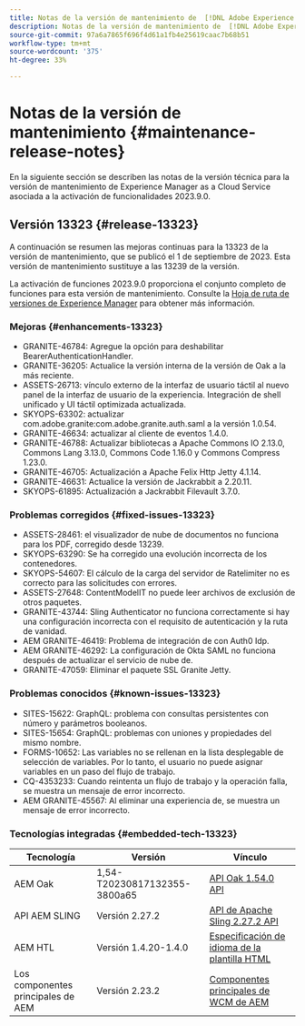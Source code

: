 ```yaml
---
title: Notas de la versión de mantenimiento de  [!DNL Adobe Experience Manager]  as a Cloud Service asociada con la activación de funcionalidades 2023.9.0.
description: Notas de la versión de mantenimiento de  [!DNL Adobe Experience Manager]  as a Cloud Service asociada con la activación de funcionalidades 2023.9.0.
source-git-commit: 97a6a7865f696f4d61a1fb4e25619caac7b68b51
workflow-type: tm+mt
source-wordcount: '375'
ht-degree: 33%

---
```


# Notas de la versión de mantenimiento {#maintenance-release-notes}

En la siguiente sección se describen las notas de la versión técnica para la versión de mantenimiento de Experience Manager as a Cloud Service asociada a la activación de funcionalidades 2023.9.0.

## Versión 13323 {#release-13323}

A continuación se resumen las mejoras continuas para la 13323 de la versión de mantenimiento, que se publicó el 1 de septiembre de 2023. Esta versión de mantenimiento sustituye a las 13239 de la versión.

La activación de funciones 2023.9.0 proporciona el conjunto completo de funciones para esta versión de mantenimiento. Consulte la [Hoja de ruta de versiones de Experience Manager](https://experienceleague.adobe.com/docs/experience-manager-release-information/aem-release-updates/update-releases-roadmap.html?lang=es) para obtener más información.

### Mejoras {#enhancements-13323}

- GRANITE-46784: Agregue la opción para deshabilitar BearerAuthenticationHandler.
- GRANITE-36205: Actualice la versión interna de la versión de Oak a la más reciente.
- ASSETS-26713: vínculo externo de la interfaz de usuario táctil al nuevo panel de la interfaz de usuario de la experiencia. Integración de shell unificado y UI táctil optimizada actualizada.
- SKYOPS-63302: actualizar com.adobe.granite:com.adobe.granite.auth.saml a la versión 1.0.54.
- GRANITE-46634: actualizar al cliente de eventos 1.4.0.
- GRANITE-46788: Actualizar bibliotecas a Apache Commons IO 2.13.0, Commons Lang 3.13.0, Commons Code 1.16.0 y Commons Compress 1.23.0.
- GRANITE-46705: Actualización a Apache Felix Http Jetty 4.1.14.
- GRANITE-46631: Actualice la versión de Jackrabbit a 2.20.11.
- SKYOPS-61895: Actualización a Jackrabbit Filevault 3.7.0.

### Problemas corregidos {#fixed-issues-13323}

- ASSETS-28461: el visualizador de nube de documentos no funciona para los PDF, corregido desde 13239.
- SKYOPS-63290: Se ha corregido una evolución incorrecta de los contenedores.
- SKYOPS-54607: El cálculo de la carga del servidor de Ratelimiter no es correcto para las solicitudes con errores.
- ASSETS-27648: ContentModelIT no puede leer archivos de exclusión de otros paquetes.
- GRANITE-43744: Sling Authenticator no funciona correctamente si hay una configuración incorrecta con el requisito de autenticación y la ruta de vanidad.
- AEM GRANITE-46419: Problema de integración de con Auth0 Idp.
- AEM GRANITE-46292: La configuración de Okta SAML no funciona después de actualizar el servicio de nube de.
- GRANITE-47059: Eliminar el paquete SSL Granite Jetty.

### Problemas conocidos {#known-issues-13323}

- SITES-15622: GraphQL: problema con consultas persistentes con número y parámetros booleanos.
- SITES-15654: GraphQL: problemas con uniones y propiedades del mismo nombre.
- FORMS-10652: Las variables no se rellenan en la lista desplegable de selección de variables. Por lo tanto, el usuario no puede asignar variables en un paso del flujo de trabajo.
- CQ-4353233: Cuando reintenta un flujo de trabajo y la operación falla, se muestra un mensaje de error incorrecto.
- AEM GRANITE-45567: Al eliminar una experiencia de, se muestra un mensaje de error incorrecto.

### Tecnologías integradas {#embedded-tech-13323}

| Tecnología | Versión | Vínculo |
|---|---|---|
| AEM Oak | 1,54-T20230817132355-3800a65 | [API Oak 1.54.0 API](https://www.javadoc.io/doc/org.apache.jackrabbit/oak-api/1.54.0/index.html) |
| API AEM SLING | Versión 2.27.2 | [API de Apache Sling 2.27.2 API](https://www.javadoc.io/doc/org.apache.sling/org.apache.sling.api/latest/index.html) |
| AEM HTL | Versión 1.4.20-1.4.0 | [Especificación de idioma de la plantilla HTML](https://github.com/adobe/htl-spec) |
| Los componentes principales de AEM | Versión 2.23.2 | [Componentes principales de WCM de AEM](https://github.com/adobe/aem-core-wcm-components) |

